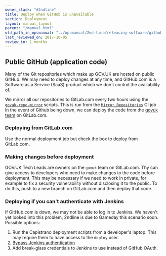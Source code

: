 ```yaml
---
owner_slack: "#2ndline"
title: Deploy when GitHub is unavailable
section: Deployment
layout: manual_layout
parent: "/manual.html"
old_path_in_opsmanual: "../opsmanual/2nd-line/releasing-software/github-unavailable.md"
last_reviewed_on: 2017-10-05
review_in: 1 months
---
```


## Public GitHub (application code)

Many of the Git repositories which make up GOV.UK are hosted on public GitHub. We may
need to deploy changes at any time, and GitHub.com is a Software as a Service (SaaS)
product which we don't control the availability of.

We mirror all our repositories to GitLab.com every two hours using the
[`govuk-repo-mirror`](https://github.com/alphagov/govuk-repo-mirror) scripts. This is run
from the [`Mirror_Repositories`](https://ci.integration.publishing.service.gov.uk/job/Mirror_Repositories/) CI job
In the event of Github being down, we can deploy the code from the [govuk team](https://gitlab.com/govuk/)
on GitLab.com.

### Deploying from GitLab.com

Use the normal deployment job but check the box to deploy from GitLab.com.

### Making changes before deployment

GOV.UK Tech Leads are owners on the `govuk` team on GitLab.com. Thy can give access to
developers who need to make changes to the code before deployment. This may be necessary
if we need to work in private, for example to fix a security vulnerability without
disclosing it to the public. To do this, push to a new branch on GitLab.com and then deploy that code.

### Deploying if you can't authenticate with Jenkins

If GitHub.com is down, we may not be able to log in to Jenkins. We haven't yet looked into this problem,
2ndline is due to Gameday this scenario soon. Possible options:

1. Run the Capistrano deployment scripts from a developer's laptop. This may require them to have access to the `deploy` user.
2. [Bypass Jenkins authentication](https://jenkins.io/doc/book/system-administration/security/#disabling-security)
3. Add break-glass credentials to Jenkins to use instead of GitHub OAuth.
